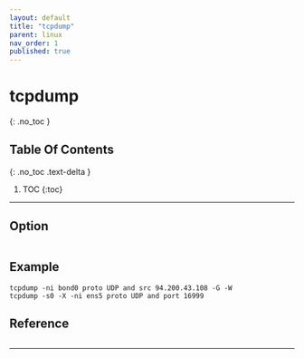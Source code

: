 ```yaml
---
layout: default
title: "tcpdump"
parent: linux
nav_order: 1
published: true
---
```

# tcpdump
{: .no_toc  }

## Table Of Contents
{: .no_toc .text-delta }

1. TOC
{:toc}

---
## Option

```

```

## Example
```
tcpdump -ni bond0 proto UDP and src 94.200.43.108 -G -W
tcpdump -s0 -X -ni ens5 proto UDP and port 16999
```
## Reference
```
```
---